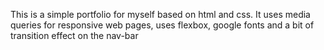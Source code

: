 This is a simple portfolio for myself based on html and css. It uses media queries for responsive web pages, uses flexbox, google fonts and a
bit of transition effect on the nav-bar
